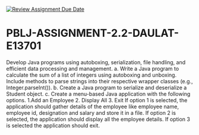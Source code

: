 [![Review Assignment Due Date](https://classroom.github.com/assets/deadline-readme-button-22041afd0340ce965d47ae6ef1cefeee28c7c493a6346c4f15d667ab976d596c.svg)](https://classroom.github.com/a/rpLIs0zL)
  # PBLJ-ASSIGNMENT-2.2-DAULAT-E13701
Develop Java programs using autoboxing, serialization, file handling, and efficient data processing and management.
a. Write a Java program to calculate the sum of a list of integers using autoboxing and unboxing. Include methods to parse strings into their respective wrapper classes (e.g., Integer.parseInt()).
b. Create a Java program to serialize and deserialize a Student object. 
c. Create a menu-based Java application with the following options. 1.Add an Employee 2. Display All 3. Exit If option 1 is selected, the application should gather details of the employee like employee name, employee id, designation and salary and store it in a file. If option 2 is selected, the application should display all the employee details. If option 3 is selected the application should exit.
